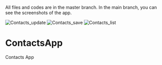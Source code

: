 All files and codes are in the master branch. In the main branch, you can see the screenshots of the app.



![Contacts_update](https://github.com/SamiraGaribova/ContactsApp/assets/109785551/e63c6301-dbb9-4ba4-8980-09c727eafee1)
![Contacts_save](https://github.com/SamiraGaribova/ContactsApp/assets/109785551/51610a8d-087f-4fa3-96c3-afc27fbf1f31)
![Contacts_list](https://github.com/SamiraGaribova/ContactsApp/assets/109785551/e8eafa0c-2da3-43d6-a2a6-3b2fef206158)

# ContactsApp
Contacts App
